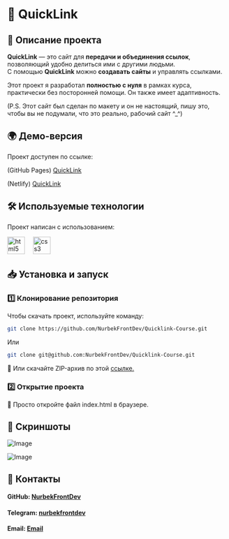 # 🔗 QuickLink

## 📌 Описание проекта  
**QuickLink** — это сайт для **передачи и объединения ссылок**, позволяющий удобно делиться ими с другими людьми.  
С помощью **QuickLink** можно **создавать сайты** и управлять ссылками.  

Этот проект я разработал **полностью с нуля** в рамках курса, практически без посторонней помощи. Он также имеет адаптивность.

(P.S. Этот сайт был сделан по макету и он не настоящий, пишу это, чтобы вы не подумали, что это реально, рабочий сайт ^_^)


## 🌍 Демо-версия  
Проект доступен по ссылке: 

(GitHub Pages) [QuickLink](https://nurbekfrontdev.github.io/Quicklink-Course/)  

(Netlify) [QuickLink](https://quicklink-course.netlify.app/)  

## 🛠 Используемые технологии  
Проект написан с использованием: 

<img src="https://cdn.jsdelivr.net/gh/devicons/devicon/icons/html5/html5-original.svg" height="40" alt="html5 logo" /><img width="15"> <img src="https://cdn.jsdelivr.net/gh/devicons/devicon/icons/css3/css3-original.svg" height="40" alt="css3 logo"  />   
  
## 📥 Установка и запуск  
### 1️⃣ Клонирование репозитория  
Чтобы скачать проект, используйте команду:  
```sh
git clone https://github.com/NurbekFrontDev/Quicklink-Course.git
```
Или
```sh
git clone git@github.com:NurbekFrontDev/Quicklink-Course.git
```

🔹 Или скачайте ZIP-архив по этой <a href="https://github.com/NurbekFrontDev/Quicklink-Course/releases/tag/v1.0.0">ссылке.</a>

### 2️⃣ Открытие проекта
📂 Просто откройте файл index.html в браузере.

## 📸 Скриншоты
![Image](https://github.com/user-attachments/assets/ce26a052-6b2d-4aab-a356-e276e2e9232b)

![Image](https://github.com/user-attachments/assets/688306e8-618a-4f07-afba-f61af091da59)
## 📩 Контакты
#### GitHub: [NurbekFrontDev](https://github.com/NurbekFrontDev)
#### Telegram: [nurbekfrontdev](https://t.me/nurbekfrontdev)
#### Email: [Email](mailto:dlaprogrammirovanieidlaameriki@gmail.com)